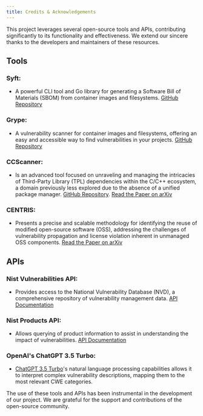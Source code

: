 ```yaml
---
title: Credits & Acknowledgements
---
```


This project leverages several open-source tools and APIs, contributing significantly to its functionality and effectiveness. We extend our sincere thanks to the developers and maintainers of these resources.

## Tools

### Syft: 
* A powerful CLI tool and Go library for generating a Software Bill of Materials (SBOM) from container images and filesystems. [GitHub Repository](https://github.com/anchore/syft/tree/main)

### Grype: 
* A vulnerability scanner for container images and filesystems, offering an easy and accessible way to find vulnerabilities in your projects. [GitHub Repository](https://github.com/anchore/grype/blob/main/README.md)

### CCScanner:
* Is an advanced tool focused on unraveling and managing the intricacies of Third-Party Library (TPL) dependencies within the C/C++ ecosystem, a domain previously less explored due to the absence of a unified package manager. [GitHub Repository](https://github.com/lkpsg/ccscanner). [Read the Paper on arXiv](https://arxiv.org/abs/2209.02575)

### CENTRIS:
* Presents a precise and scalable methodology for identifying the reuse of modified open-source software (OSS), addressing the challenges of vulnerability propagation and license violation inherent in unmanaged OSS components. [Read the Paper on arXiv](https://arxiv.org/abs/2102.06182)

## APIs

### Nist Vulnerabilities API:
* Provides access to the National Vulnerability Database (NVD), a comprehensive repository of vulnerability management data. [API Documentation](https://nvd.nist.gov/developers/vulnerabilities)

### Nist Products API: 
* Allows querying of product information to assist in understanding the impact of vulnerabilities. [API Documentation](https://nvd.nist.gov/developers/products)

### OpenAI's ChatGPT 3.5 Turbo:
* [ChatGPT 3.5 Turbo](https://platform.openai.com/docs/models/gpt-3-5-turbo)'s natural language processing capabilities allows it to interpret complex vulnerability descriptions, mapping them to the most relevant CWE categories.

The use of these tools and APIs has been instrumental in the development of our project. We are grateful for the support and contributions of the open-source community.
